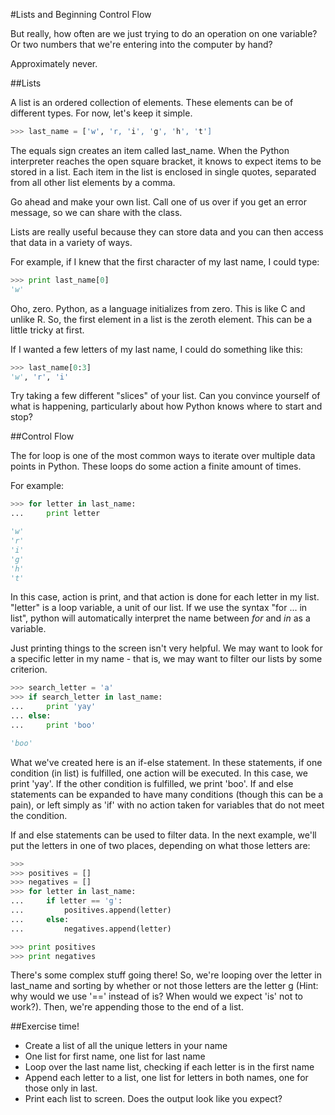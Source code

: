 #Lists and Beginning Control Flow

But really, how often are we just trying to do an operation on one variable? Or two numbers that we're entering into the computer by hand?

Approximately never.

##Lists

A list is an ordered collection of elements. These elements can be of different types. For now, let's keep it simple.


```python
>>> last_name = ['w', 'r, 'i', 'g', 'h', 't']
```

The equals sign creates an item called last_name. When the Python interpreter reaches the open square bracket, it knows to expect items to be stored in a list. Each item in the list is enclosed in single quotes, separated from all other list elements by a comma.

Go ahead and make your own list. Call one of us over if you get an error message, so we can share with the class.

Lists are really useful because they can store data and you can then access that data in a variety of ways.

For example, if I knew that the first character of my last name, I could type:

```python
>>> print last_name[0]
'w'
```

Oho, zero. Python, as a language initializes from zero. This is like C and unlike R. So, the first element in a list is the zeroth element. This can be a little tricky at first.

If I wanted a few letters of my last name, I could do something like this:

```python
>>> last_name[0:3]
'w', 'r', 'i'
```

Try taking a few different "slices" of your list. Can you convince yourself of what is happening, particularly about how Python knows where to start and stop?

##Control Flow

The for loop is one of the most common ways to iterate over multiple data points in Python. These loops do some action a finite amount of times.

For example:

```python
>>> for letter in last_name:
...     print letter

'w'
'r'
'i'
'g'
'h'
't'
```

In this case, action is print, and that action is done for each letter in my list. "letter" is a loop variable, a unit of our list. If we use the syntax "for ... in list", python will automatically interpret the name between _for_ and _in_ as a variable.

Just printing things to the screen isn't very helpful. We may want to look for a specific letter in my name - that is, we may want to filter our lists by some criterion.

```python
>>> search_letter = 'a'
>>> if search_letter in last_name:
...     print 'yay'
... else:
...     print 'boo'

'boo'
```


What we've created here is an if-else statement. In these statements, if one condition (in list) is fulfilled, one action will be executed. In this case, we print 'yay'. If the other condition is fulfilled, we print 'boo'. If and else statements can be expanded to have many conditions (though this can be a pain), or left simply as 'if' with no action taken for variables that do not meet the condition.

If and else statements can be used to filter data. In the next example, we'll put the letters in one of two places, depending on what those letters are:

```python
>>> 
>>> positives = []
>>> negatives = []
>>> for letter in last_name:
...     if letter == 'g':
...         positives.append(letter)
...     else:
...         negatives.append(letter)

>>> print positives
>>> print negatives
```


There's some complex stuff going there! So, we're looping over the letter in last_name and sorting by whether or not those letters are the letter g (Hint: why would we use '==' instead of is? When would we expect 'is' not to work?). Then, we're appending those to the end of a list.

##Exercise time!

+ Create a list of all the unique letters in your name
+ One list for first name, one list for last name
+ Loop over the last name list, checking if each letter is in the first name
+ Append each letter to a list, one list for letters in both names, one for those only in last.
+ Print each list to screen. Does the output look like you expect?
